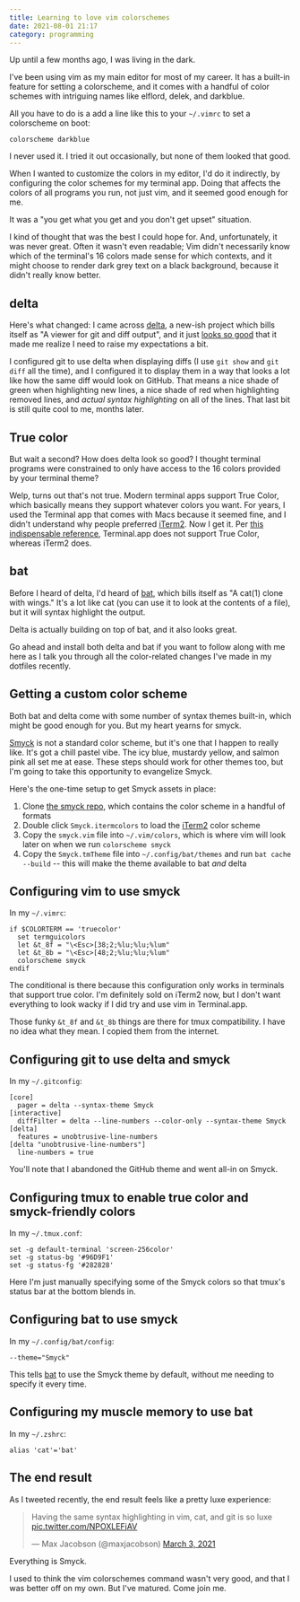 ```yaml
---
title: Learning to love vim colorschemes
date: 2021-08-01 21:17
category: programming
---
```


Up until a few months ago, I was living in the dark.

I've been using vim as my main editor for most of my career.
It has a built-in feature for setting a colorscheme, and it comes with a handful of color schemes with intriguing names like elflord, delek, and darkblue.

All you have to do is a add a line like this to your `~/.vimrc` to set a colorscheme on boot:

```vimscript
colorscheme darkblue
```

I never used it.
I tried it out occasionally, but none of them looked that good.

When I wanted to customize the colors in my editor, I'd do it indirectly, by configuring the color schemes for my terminal app.
Doing that affects the colors of all programs you run, not just vim, and it seemed good enough for me.

It was a "you get what you get and you don't get upset" situation.

I kind of thought that was the best I could hope for.
And, unfortunately, it was never great.
Often it wasn't even readable; Vim didn't necessarily know which of the terminal's 16 colors made sense for which contexts, and it might choose to render dark grey text on a black background, because it didn't really know better.

## delta

Here's what changed: I came across [delta], a new-ish project which bills itself as "A viewer for git and diff output", and it just [looks so good](https://github.com/dandavison/delta#comparisons-with-other-tools) that it made me realize I need to raise my expectations a bit.

I configured git to use delta when displaying diffs (I use `git show` and `git diff` all the time), and I configured it to display them in a way that looks a lot like how the same diff would look on GitHub.
That means a nice shade of green when highlighting new lines, a nice shade of red when highlighting removed lines, and _actual syntax highlighting_ on all of the lines.
That last bit is still quite cool to me, months later.

[delta]: https://github.com/dandavison/delta

## True color

But wait a second?
How does delta look so good?
I thought terminal programs were constrained to only have access to the 16 colors provided by your terminal theme?

Welp, turns out that's not true.
Modern terminal apps support True Color, which basically means they support whatever colors you want.
For years, I used the Terminal app that comes with Macs because it seemed fine, and I didn't understand why people preferred [iTerm2](https://iterm2.com/).
Now I get it.
Per [this indispensable reference](https://github.com/termstandard/colors), Terminal.app does not support True Color, whereas iTerm2 does.

## bat

Before I heard of delta, I'd heard of [bat](https://github.com/sharkdp/bat), which bills itself as "A cat(1) clone with wings."
It's a lot like cat (you can use it to look at the contents of a file), but it will syntax highlight the output.

Delta is actually building on top of bat, and it also looks great.

Go ahead and install both delta and bat if you want to follow along with me here as I talk you through all the color-related changes I've made in my dotfiles recently.

## Getting a custom color scheme

Both bat and delta come with some number of syntax themes built-in, which might be good enough for you.
But my heart yearns for smyck.

[Smyck] is not a standard color scheme, but it's one that I happen to really like.
It's got a chill pastel vibe.
The icy blue, mustardy yellow, and salmon pink all set me at ease.
These steps should work for other themes too, but I'm going to take this opportunity to evangelize Smyck.

[Smyck]: https://github.com/hukl/Smyck-Color-Scheme/

Here's the one-time setup to get Smyck assets in place:

1. Clone [the smyck repo](https://github.com/hukl/Smyck-Color-Scheme/), which contains the color scheme in a handful of formats
2. Double click `Smyck.itermcolors` to load the [iTerm2](https://iterm2.com/) color scheme
3. Copy the `smyck.vim` file into `~/.vim/colors`, which is where vim will look later on when we run `colorscheme smyck`
4. Copy the `Smyck.tmTheme` file into `~/.config/bat/themes` and run `bat cache --build` -- this will make the theme available to bat _and_ delta

## Configuring vim to use smyck

In my `~/.vimrc`:

```vimscript
if $COLORTERM == 'truecolor'
  set termguicolors
  let &t_8f = "\<Esc>[38;2;%lu;%lu;%lum"
  let &t_8b = "\<Esc>[48;2;%lu;%lu;%lum"
  colorscheme smyck
endif
```

The conditional is there because this configuration only works in terminals that support true color.
I'm definitely sold on iTerm2 now, but I don't want everything to look wacky if I did try and use vim in Terminal.app.

Those funky `&t_8f` and `&t_8b` things are there for tmux compatibility.
I have no idea what they mean.
I copied them from the internet.

## Configuring git to use delta and smyck

In my `~/.gitconfig`:

```text
[core]
  pager = delta --syntax-theme Smyck
[interactive]
  diffFilter = delta --line-numbers --color-only --syntax-theme Smyck
[delta]
  features = unobtrusive-line-numbers
[delta "unobtrusive-line-numbers"]
  line-numbers = true
```

You'll note that I abandoned the GitHub theme and went all-in on Smyck.

## Configuring tmux to enable true color and smyck-friendly colors

In my `~/.tmux.conf`:

```text
set -g default-terminal 'screen-256color'
set -g status-bg '#96D9F1'
set -g status-fg '#282828'
```

Here I'm just manually specifying some of the Smyck colors so that tmux's status bar at the bottom blends in.

## Configuring bat to use smyck

In my `~/.config/bat/config`:

```text
--theme="Smyck"
```

This tells [bat] to use the Smyck theme by default, without me needing to specify it every time.

[bat]: https://github.com/sharkdp/bat

## Configuring my muscle memory to use bat

In my `~/.zshrc`:

```shell
alias 'cat'='bat'
```

## The end result

As I tweeted recently, the end result feels like a pretty luxe experience:

<blockquote class="twitter-tweet"><p lang="en" dir="ltr">Having the same syntax highlighting in vim, cat, and git is so luxe <a href="https://t.co/NPOXLEFjAV">pic.twitter.com/NPOXLEFjAV</a></p>&mdash; Max Jacobson (@maxjacobson) <a href="https://twitter.com/maxjacobson/status/1367185043211374598?ref_src=twsrc%5Etfw">March 3, 2021</a></blockquote>

Everything is Smyck.

I used to think the vim colorschemes command wasn't very good, and that I was better off on my own.
But I've matured.
Come join me.
